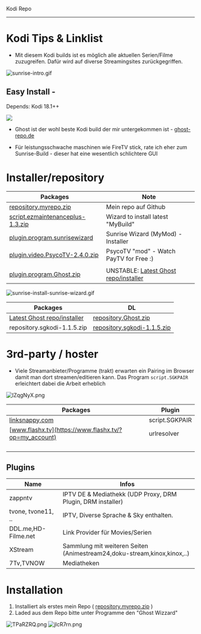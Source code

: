 Kodi Repo
- - - - - - 

Kodi Tips & Linklist
========================================

* Mit diesem Kodi builds ist es möglich alle aktuellen Serien/Filme zuzugreifen. Dafür wird auf diverse Streamingsites zurückgegriffen.


![sunrise-intro.gif](https://dbiesecke.github.io/images/sunrise-intro.gif)



Easy Install - 
------------------------
Depends:  Kodi 18.1++ 

![](https://i.imgur.com/3yzdHpS.png)

* Ghost ist der wohl beste Kodi build der mir untergekommen ist -  [ghost-repo.de](http://ghost-repo.de/)

* Für leistungsschwache maschinen wie FireTV stick, rate ich eher zum Sunrise-Build - dieser hat eine wesentlich schlichtere GUI


Installer/repository
==============================


| Packages                      | Note                                                                                                |  
|-------------------------------|-------------------------------------------------------------------------------------------------------------------------|
| [repository.myrepo.zip](http://dbiesecke.github.io/repo/repository.myrepo.zip)                          |         Mein repo auf Github              |
| [script.ezmaintenanceplus-1.3.zip](https://dbiesecke.github.io/repo/script.ezmaintenanceplus-1.3.zip)   | Wizard to install latest "MyBuild"        |       
| [plugin.program.sunrisewizard](https://dbiesecke.github.io/repo/plugin.program.sunrisewizard-1.03.zip)  |   Sunrise Wizard (MyMod) - Installer 	|
| [plugin.video.PsycoTV-2.4.0.zip](https://dbiesecke.github.io/repo/plugin.video.PsycoTV-2.4.0.zip)       |   PsycoTV "mod"  - Watch PayTV for Free :)       |
|     |         |
| [plugin.program.Ghost.zip](http://ghost-repo.de/plugin.program.Ghost.zip)   | UNSTABLE: [Latest Ghost repo/installer](http://ghost-repo.de/)      |



![sunrise-install-sunrise-wizard.gif](https://dbiesecke.github.io/images/sunrise-install-sunrise-wizard.gif)


| Packages                      | DL                                                                                                |  
|-------------------------------|---------------------------------------------------------------------------------------------------|
| [Latest Ghost repo/installer](http://ghost-repo.de/)   | [repository.Ghost.zip](http://ghost-repo.de/repository.Ghost.zip)  | [plugin.program.Ghost.zip](http://ghost-repo.de/plugin.program.Ghost.zip)      |
| repository.sgkodi-1.1.5.zip                                   | [repository.sgkodi-1.1.5.zip](http://sgkodi.de/SGK-Repo/repository.sgkodi-1.1.5.zip)              |




3rd-party / hoster
=====================================================

* Viele Streamanbieter/Programme (trakt) erwarten ein Pairing im Browser damit man dort streamen/editieren kann. Das Program `script.SGKPAIR` erleichtert dabei die Arbeit erheblich

![lZqgNyX.png](https://i.imgur.com/lZqgNyX.png)




| Packages                                                              | Plugin                                                                                                |  
|-----------------------------------------------------------------------|---------------------------------------------------------------------------------------------------|
| [linksnappy.com](https://linksnappy.com/?ref=306077)                  | script.SGKPAIR                                                                                                  |
| [www.flashx.tv](https://www.flashx.tv/?op=my_account)                 | urlresolver                                                                                                   |
|                                                                       |                                                                                                   |
|                                                                       |                                                                                                   |
|                                                                       |                                                                                                   |
                                                 |                                                           |


                                                 
Plugins
--------------------------------


| Name                        	| Infos                                                                      | 
|----------------------------	|--------------------------------------------------------------------------- |
| zappntv                       | IPTV DE & Mediathekk (UDP Proxy, DRM Plugin, DRM installer)                                                     | 
| tvone, tvone11, ..            | IPTV, Diverse Sprache & Sky enthalten.                                     | 
| DDL.me,HD-Filme.net           | Link Provider für Movies/Serien                                            | 
| XStream                       | Sammlung mit weiteren Seiten (Animestream24,doku-stream,kinox,kinox,..)    | 
| 7Tv,TVNOW                     | Mediatheken                                                                |




Installation
======================================================
1. Installiert als erstes mein Repo ( [repository.myrepo.zip](/plugin.program.sunrisewizard/plugin.program.sunrisewizard-1.04.zip) )
2. Laded aus dem Repo bitte unter Programme den "Ghost Wizzard"


![TPaRZRQ.png](https://i.imgur.com/TPaRZRQ.png) ![jlcR7rn.png](https://i.imgur.com/jlcR7rn.png)
